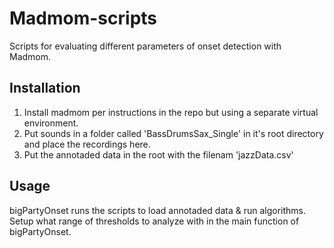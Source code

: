 # Madmom-scripts

Scripts for evaluating different parameters of onset detection with Madmom. 

## Installation

1. Install madmom per instructions in the repo but using a separate virtual environment.
2. Put sounds in a folder called 'BassDrumsSax_Single' in it's root directory and place the recordings here. 
3. Put the annotaded data in the root with the filenam 'jazzData.csv'

## Usage

bigPartyOnset runs the scripts to load annotaded data & run algorithms. Setup what range of thresholds to analyze with in the main function of bigPartyOnset. 

